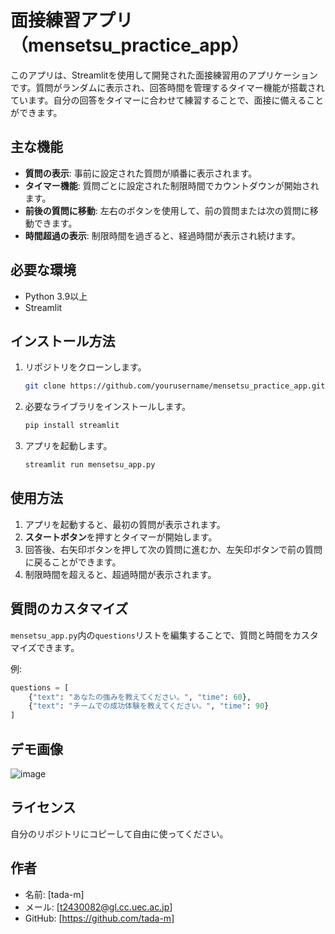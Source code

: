 # 面接練習アプリ（mensetsu_practice_app）

このアプリは、Streamlitを使用して開発された面接練習用のアプリケーションです。質問がランダムに表示され、回答時間を管理するタイマー機能が搭載されています。自分の回答をタイマーに合わせて練習することで、面接に備えることができます。

## 主な機能
- **質問の表示**: 事前に設定された質問が順番に表示されます。
- **タイマー機能**: 質問ごとに設定された制限時間でカウントダウンが開始されます。
- **前後の質問に移動**: 左右のボタンを使用して、前の質問または次の質問に移動できます。
- **時間超過の表示**: 制限時間を過ぎると、経過時間が表示され続けます。

## 必要な環境
- Python 3.9以上
- Streamlit

## インストール方法
1. リポジトリをクローンします。
    ```bash
    git clone https://github.com/yourusername/mensetsu_practice_app.git
    ```
2. 必要なライブラリをインストールします。
    ```bash
    pip install streamlit
    ```
3. アプリを起動します。
    ```bash
    streamlit run mensetsu_app.py
    ```

## 使用方法
1. アプリを起動すると、最初の質問が表示されます。
2. **スタートボタン**を押すとタイマーが開始します。
3. 回答後、右矢印ボタンを押して次の質問に進むか、左矢印ボタンで前の質問に戻ることができます。
4. 制限時間を超えると、超過時間が表示されます。

## 質問のカスタマイズ
`mensetsu_app.py`内の`questions`リストを編集することで、質問と時間をカスタマイズできます。

例:
```python
questions = [
    {"text": "あなたの強みを教えてください。", "time": 60},
    {"text": "チームでの成功体験を教えてください。", "time": 90}
]
```

## デモ画像
![image](https://github.com/user-attachments/assets/02179256-df1b-4820-96a4-f18b6bc5d858)

## ライセンス
自分のリポジトリにコピーして自由に使ってください。

## 作者
- 名前: [tada-m]
- メール: [t2430082@gl.cc.uec.ac.jp]
- GitHub: [https://github.com/tada-m]

